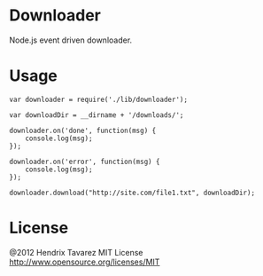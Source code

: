 
# Downloader

Node.js event driven downloader.

# Usage

    var downloader = require('./lib/downloader');
    
    var downloadDir = __dirname + '/downloads/';
    
    downloader.on('done', function(msg) {
    	console.log(msg);
    });

    downloader.on('error', function(msg) {
    	console.log(msg);
    });
    
    downloader.download("http://site.com/file1.txt", downloadDir);
    
    

# License

@2012 Hendrix Tavarez
MIT License http://www.opensource.org/licenses/MIT 
